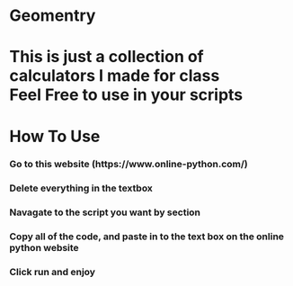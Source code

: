 # Geomentry
This is just a collection of calculators I made for class
<br>
Feel Free to use in your scripts
<br>
==================================================
<h1>How To Use</h1>
<h3>Go to this website (https://www.online-python.com/)</h3>
<h3>Delete everything in the textbox<h3>
<h3>Navagate to the script you want by section</h3>
<h3>Copy all of the code, and paste in to the text box on the online python website</h3>
<h3>Click run and enjoy</h3>

